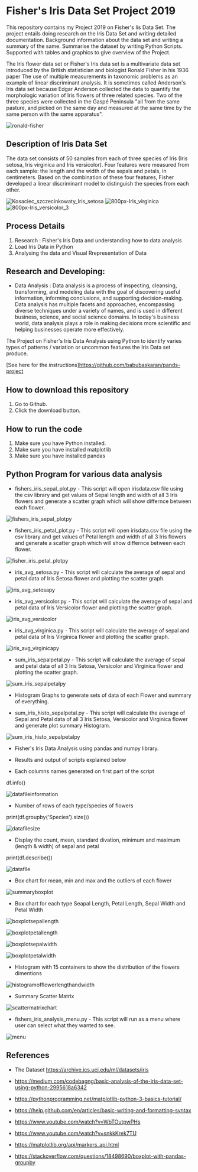 # Fisher's Iris Data Set Project 2019


This repository contains my  Project 2019 on Fisher's Iis Data Set.  The project entails doing research on the Iris Data Set and writing detailed documentation.  Background information about the data set and writing a summary of the same.  Summarise the dataset by writing Python Scripts.  Supported with tables and graphics to give overview of the Project.

The Iris flower data set or Fisher's Iris data set is a multivariate data set introduced by the British statistician and biologist Ronald Fisher in his 1936 paper The use of multiple measurements in taxonomic problems as an example of linear discriminant analysis. It is sometimes called Anderson's Iris data set because Edgar Anderson collected the data to quantify the morphologic variation of Iris flowers of three related species. Two of the three species were collected in the Gaspé Peninsula "all from the same pasture, and picked on the same day and measured at the same time by the same person with the same apparatus".

![ronald-fisher](https://user-images.githubusercontent.com/48861486/56838903-dc6c6900-6877-11e9-80eb-25758e5e3431.JPG)

## Description of Iris Data Set

The data set consists of 50 samples from each of three species of Iris (Iris setosa, Iris virginica and Iris versicolor). Four features were measured from each sample: the length and the width of the sepals and petals, in centimeters. Based on the combination of these four features, Fisher developed a linear discriminant model to distinguish the species from each other. 


![Kosaciec_szczecinkowaty_Iris_setosa](https://user-images.githubusercontent.com/48861486/56839483-9cf34c00-687a-11e9-9040-73e8284c8366.jpg)
![800px-Iris_virginica](https://user-images.githubusercontent.com/48861486/56839491-a086d300-687a-11e9-8b49-3f93aea338a1.jpg)
![800px-Iris_versicolor_3](https://user-images.githubusercontent.com/48861486/56839493-a2509680-687a-11e9-9f68-76efa0bcf811.jpg)

## Process Details

1. Research : Fisher's Iris Data and understanding how to data analysis
2. Load Iris Data in Python
3. Analysing the data and Visual Rrepresentation of Data

## Research and Developing:

* Data Analysis : Data analysis is a process of inspecting, cleansing, transforming, and modeling data with the goal of discovering useful information, informing conclusions, and supporting decision-making. Data analysis has multiple facets and approaches, encompassing diverse techniques under a variety of names, and is used in different business, science, and social science domains. In today's business world, data analysis plays a role in making decisions more scientific and helping businesses operate more effectively.

The Project on Fisher's Iris Data Analysis using Python to identify varies types of patterns / variation or uncommon features the Iris Data set produce.



[See here for the instructions]https://github.com/babubaskaran/pands-project

## How to download this repository

1. Go to Github.
2. Click the download button.

## How to run the code

1. Make sure you have Python installed.
2. Make sure you have installed matplotlib
3. Make sure you have installed pandas


## Python Program for various data analysis

* fishers_iris_sepal_plot.py - This script will open irisdata.csv file using the csv library and get values of Sepal length and width of all 3 Iris flowers and generate a scatter graph which will show differnce between each flower.

![fishers_iris_sepal_plotpy](https://user-images.githubusercontent.com/48861486/56870048-069d6280-6a01-11e9-9617-352a367c911b.png)

* fishers_iris_petal_plot.py - This script will open irisdata.csv file using the csv library and get values of Petal length and width of all 3 Iris flowers and generate a scatter graph which will show differnce between each flower.

![fisher_iris_petal_plotpy](https://user-images.githubusercontent.com/48861486/56870141-aa3b4280-6a02-11e9-90b9-8bb86a7c3e14.png)

* iris_avg_setosa.py - This script will calculate the average of sepal and petal data of Iris Setosa flower and plotting the scatter graph.

![iris_avg_setosapy](https://user-images.githubusercontent.com/48861486/56870254-bfb16c00-6a04-11e9-8135-93e11219b2cd.png)

* iris_avg_versicolor.py - This script will calculate the average of sepal and petal data of Iris Versicolor flower and plotting the scatter graph.

![iris_avg_versicolor](https://user-images.githubusercontent.com/48861486/56870277-13bc5080-6a05-11e9-901c-18700d6f0df5.png)

* iris_avg_virginica.py - This script will calculate the average of sepal and petal data of Iris Virginica flower and plotting the scatter graph.

![iris_avg_virginicapy](https://user-images.githubusercontent.com/48861486/56870288-2f275b80-6a05-11e9-8cdf-d072e9238edb.png)


* sum_iris_sepalpetal.py - This script will calculate the average of sepal and petal data of all 3 Iris Setosa, Versicolor and Virginica flower and plotting the scatter graph.

![sum_iris_sepalpetalpy](https://user-images.githubusercontent.com/48861486/56870369-4a469b00-6a06-11e9-9a70-821b912f082c.png)

* Histogram Graphs to generate sets of data of each Flower and summary of everything.

* sum_iris_histo_sepalpetal.py - This script will calculate the average of Sepal and Petal data of all 3 Iris Setosa, Versicolor and Virginica flower and generate plot summary Histogram.

![sum_iris_histo_sepalpetalpy](https://user-images.githubusercontent.com/48861486/56870410-e2dd1b00-6a06-11e9-960f-dc611ede6081.png)

* Fisher's Iris Data Analysis using pandas and numpy library.

* Results and output of scripts explained below

* Each columns names generated on first part of the script

df.info()

![datafileinformation](https://user-images.githubusercontent.com/48861486/56870483-d6a58d80-6a07-11e9-8819-3cf46b97fee4.JPG)


* Number of rows of each type/species of flowers

print(df.groupby('Species').size())

![datafilesize](https://user-images.githubusercontent.com/48861486/56870501-3dc34200-6a08-11e9-9088-40281e1fa908.JPG)

* Display the count, mean, standard divation, minimum and maximum (length & width) of sepal and petal

print(df.describe())

![datafile](https://user-images.githubusercontent.com/48861486/56870536-c17d2e80-6a08-11e9-9f4d-7198322be18e.JPG)

* Box chart for mean, min and max and the outliers of each flower

![summaryboxplot](https://user-images.githubusercontent.com/48861486/56870552-26388900-6a09-11e9-887c-e9f7b48e821c.png)

* Box chart for each type Seapal Length, Petal Length, Sepal Width and Petal Width

![boxplotsepallength](https://user-images.githubusercontent.com/48861486/56870586-91825b00-6a09-11e9-9306-f3b477df34a4.png)

![boxplotpetallength](https://user-images.githubusercontent.com/48861486/56870590-9ba45980-6a09-11e9-8245-8b6398af436e.png)

![boxplotsepalwidth](https://user-images.githubusercontent.com/48861486/56870596-a363fe00-6a09-11e9-8cac-744092630ec2.png)

![boxplotpetalwidth](https://user-images.githubusercontent.com/48861486/56870600-a9f27580-6a09-11e9-99e5-7928102fd27b.png)

* Histogram with 15 containers to show the distribution of the flowers dimentions

![histogramofflowerlengthandwidth](https://user-images.githubusercontent.com/48861486/56870617-ddcd9b00-6a09-11e9-8381-fdc2644f8466.png)

* Summary Scatter Matrix

![scattermatrixchart](https://user-images.githubusercontent.com/48861486/56870629-0c4b7600-6a0a-11e9-80c4-93bf9b3beab4.png)

* fishers_iris_analysis_menu.py - This script will run as a menu where user can select what they wanted to see.

![menu](https://user-images.githubusercontent.com/48861486/56870669-aca19a80-6a0a-11e9-981e-bfeeb2e36d0f.JPG)







## References

* The Dataset https://archive.ics.uci.edu/ml/datasets/iris
 
* https://medium.com/codebagng/basic-analysis-of-the-iris-data-set-using-python-2995618a6342

* https://pythonprogramming.net/matplotlib-python-3-basics-tutorial/

* https://help.github.com/en/articles/basic-writing-and-formatting-syntax

* https://www.youtube.com/watch?v=WbTOutpwPHs

* https://www.youtube.com/watch?v=snkkKrek7TU

* https://matplotlib.org/api/markers_api.html

* https://stackoverflow.com/questions/18498690/boxplot-with-pandas-groupby


